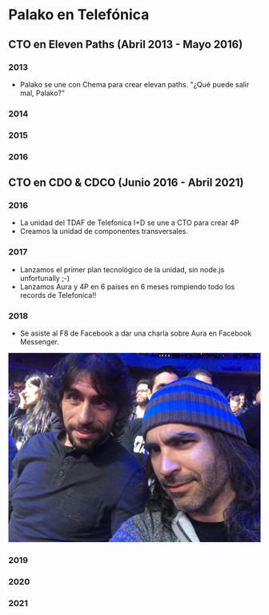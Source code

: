 # Palako en Telefónica
## CTO en Eleven Paths (Abril 2013 - Mayo 2016)
### 2013
* Palako se une con Chema para crear elevan paths. "¿Qué puede salir mal, Palako?" 
### 2014
### 2015
### 2016
## CTO en CDO & CDCO (Junio 2016 - Abril 2021)
### 2016
* La unidad del TDAF de Telefonica I+D se une a CTO para crear 4P
* Creamos la unidad de componentes transversales.
### 2017
* Lanzamos el primer plan tecnológico de la unidad, sin node.js unfortunally ;-)
* Lanzamos Aura y 4P en 6 paises en 6 meses rompiendo todo los records de Telefonica!!
### 2018
* Se asiste al F8 de Facebook a dar una charla sobre Aura en Facebook Messenger.  

![F8](/images/f8.png)
 
### 2019
### 2020
### 2021
